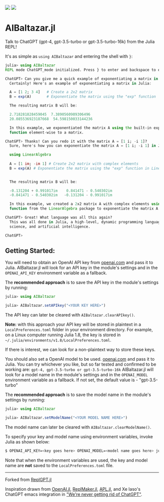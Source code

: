 [![](https://img.shields.io/badge/docs-stable-blue.svg)](https://thatcherc.github.io/AIBaltazar.jl/stable)
[![](https://img.shields.io/badge/docs-dev-blue.svg)](https://thatcherc.github.io/AIBaltazar.jl/dev)

# AIBaltazar.jl

Talk to ChatGPT (gpt-4, gpt-3.5-turbo or gpt-3.5-turbo-16k) from the Julia REPL!

It's as simple as `using AIBaltazar` and entering the shell with `}`:
```julia
julia> using AIBaltazar
REPL mode ChatGPT_mode initialized. Press } to enter and backspace to exit.

ChatGPT> Can you give me a quick example of exponentiating a matrix in Julia?
  Certainly! Here's an example of exponentiating a matrix in Julia:

  A = [1 2; 3 4]   # Create a 2x2 matrix
  B = exp(A)       # Exponentiate the matrix using the "exp" function

  The resulting matrix B will be:

  2.718281828459045  7.3890560989306496
  20.085536923187668  54.598150033144236

  In this example, we exponentiated the matrix A using the built-in exp function in Julia, which applies the exponential
  function element-wise to a matrix.

ChatGPT> Thanks! Can you redo it with the matrix A = [1 i; -i 1]?
  Sure, here's how you can exponentiate the matrix A = [1 i; -i 1] in Julia:

  using LinearAlgebra
  
  A = [1 im; -im 1] # Create 2x2 matrix with complex elements
  B = exp(A) # Exponentiate the matrix using the "exp" function in LinearAlgebra
  

  The resulting matrix B will be:

  -0.131204 + 0.991017im    0.841471 - 0.540302im
  -0.841471 - 0.540302im   -0.131204 - 0.991017im

  In this example, we created a 2x2 matrix A with complex elements using the imaginary unit im in Julia. Then we used the exp
  function from the LinearAlgebra package to exponentiate the matrix A.

ChatGPT> Great! What language was all this again?
  This was all done in Julia, a high-level, dynamic programming language designed for numerical and scientific computing, data
  science, and artificial intelligence.

ChatGPT> 
```

## Getting Started:
You will need to obtain an OpenAI API key from [openai.com](https://platform.openai.com/account/api-keys) and pass it to Julia. AIBaltazar.jl
will look for an API key in the module's settings and in 
the `OPENAI_API_KEY` environment variable as a fallback.

The **recommended approach** is to save the API key in the 
module's settings by running:

```julia
julia> using AIBaltazar

julia> AIBaltazar.setAPIkey("<YOUR KEY HERE>")
```

The API key can later be cleared with `AIBaltazar.clearAPIkey()`.

**Note:** with this approach your API key will be stored in plaintext in a 
`LocalPreferences.toml` folder in your environment directory. For example, on a Linux computer running Julia 1.8, the key is
stored in 
`~/.julia/environments/v1.8/LocalPreferences.toml`.

If there is interest, we can look for a non-plaintext way to store these keys.

You should also set a OpenAI model to be used. [openai.com](https://platform.openai.com/docs/models) and pass it to Julia. 
You can try whichever you like, but so far tested and confirmed to be working are:
```gpt-4, gpt-3.5-turbo or gpt-3.5-turbo-16k```
AIBaltazar.jl will look for a model name in the module's settings and in the `OPENAI_MODEL` environment variable as a fallback.
If not set, the default value is - "gpt-3.5-turbo"

The **recommended approach** is to save the model name in the 
module's settings by running:

```julia
julia> using AIBaltazar

julia> AIBaltazar.setModelName("<YOUR MODEL NAME HERE>")
```

The model name can later be cleared with `AIBaltazar.clearModelName()`.

To specify your key and model name using environment variables, invoke Julia
as shown below:

```sh
$ OPENAI_API_KEY=<key goes here> OPENAI_MODEL=<model name goes here> julia
```

Note that when the environment variables are used, the key and model name are **not** saved to the `LocalPreferences.toml` file.

---

Forked from
[ReplGPT.jl](https://github.com/ThatcherC/ReplGPT.jl)

Inspiration drawn from 
[OpenAI.jl](https://github.com/rory-linehan/OpenAI.jl), 
[ReplMaker.jl](https://github.com/MasonProtter/ReplMaker.jl), 
[APL.jl](https://github.com/shashi/APL.jl),
and Xe Iaso's ChatGPT emacs integration in 
["We're never getting rid of ChatGPT"](https://xeiaso.net/blog/chatgpt-emacs).
